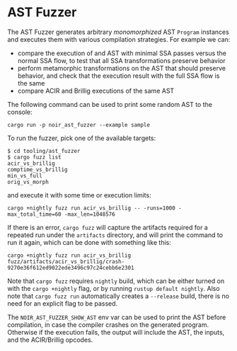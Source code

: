 # AST Fuzzer

The AST Fuzzer generates arbitrary _monomorphized_ AST `Program` instances and
executes them with various compilation strategies. For example we can:

* compare the execution of and AST with minimal SSA passes versus the normal SSA flow, to test that all SSA transformations preserve behavior
* perform metamorphic transformations on the AST that should preserve behavior, and check that the execution result with the full SSA flow is the same
* compare ACIR and Brillig executions of the same AST

The following command can be used to print some random AST to the console:

```shell
cargo run -p noir_ast_fuzzer --example sample
```

To run the fuzzer, pick one of the available targets:

```console
$ cd tooling/ast_fuzzer
$ cargo fuzz list
acir_vs_brillig
comptime_vs_brillig
min_vs_full
orig_vs_morph
```

and execute it with some time or execution limits:

```shell
cargo +nightly fuzz run acir_vs_brillig -- -runs=1000 -max_total_time=60 -max_len=1048576
```

If there is an error, `cargo fuzz` will capture the artifacts required for a repeated run under the `artifacts` directory, and will print the command to run it again, which can be done with something like this:

```shell
cargo +nightly fuzz run acir_vs_brillig fuzz/artifacts/acir_vs_brillig/crash-9270e36f612ed9022ede3496c97c24cebb6e2301
```

Note that `cargo fuzz` requires `nightly` build, which can be either turned on with the `cargo +nightly` flag, or by running `rustup default nightly`. Also note that `cargo fuzz run` automatically creates a `--release` build, there is no need for an explicit flag to be passed.

The `NOIR_AST_FUZZER_SHOW_AST` env var can be used to print the AST before compilation, in case the compiler crashes on the generated program. Otherwise if the execution fails, the output will include the AST, the inputs, and the ACIR/Brillig opcodes.

